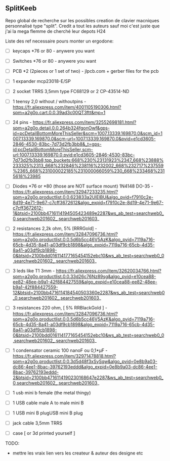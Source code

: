 ## SplitKeeb

Repo global de recherche sur les possibles creation de clavier macniques personnalisé type "split".
 Credit a tout les auteurs sauf moi c'est juste que j'ai la mega flemme de cherché leur depots H24
 
Liste des ref necessaire pours monter un ergodone:

 - [ ] keycaps *76 or 80 - anywere you want
 - [ ] Switches *76 or 80 - anywere you want
 - [ ] PCB *2 (2pieces or 1 set of two) - jlpcb.com + gerber files for the pcb
 - [ ] 1 expander mcp23018-E/SP
 - [ ] 2 socket TRRS 3,5mm type FC68129 or 2 CP-43514-ND 
 - [ ] 1 teensy 2,0 without / withoutpins - https://fr.aliexpress.com/item/4001105190306.html?spm=a2g0o.cart.0.0.39ad3c00QT3ftt&mp=1
 - [ ] 24 pins - https://fr.aliexpress.com/item/32552698181.html?spm=a2g0o.detail.0.0.264b324fgonOwf&gps-id=pcDetailBottomMoreThisSeller&scm=1007.13339.169870.0&scm_id=1007.13339.169870.0&scm-url=1007.13339.169870.0&pvid=e1cd3605-2846-4530-83bc-7d73d2fb3bb8&_t=gps-id:pcDetailBottomMoreThisSeller,scm-url:1007.13339.169870.0,pvid:e1cd3605-2846-4530-83bc-7d73d2fb3bb8,tpp_buckets:668%230%23131923%2347_668%23888%233325%2313_668%232846%238116%232002_668%232717%237559%2365_668%231000022185%231000066059%230_668%233468%2315618%23985
 - [ ] Diodes *76 or *80 (those are NOT  surface mount) 1N4148 DO-35 - https://fr.aliexpress.com/item/32947233235.html?spm=a2g0o.productlist.0.0.623833a2UlElBU&algo_pvid=f7910c2e-8d19-4e71-9e67-c7cff3672612&algo_expid=f7910c2e-8d19-4e71-9e67-c7cff3672612-1&btsid=2100bb4716114194505423489e2287&ws_ab_test=searchweb0_0,searchweb201602_,searchweb201603_
 - [ ] 2 resistances 2,2k ohm, 5% [RRRGold] - https://fr.aliexpress.com/item/32847096736.html?spm=a2g0o.productlist.0.0.5d6b5cc46V5AzK&algo_pvid=7119a716-65cb-4d35-8a41-a03df9cb1898&algo_expid=7119a716-65cb-4d35-8a41-a03df9cb1898-0&btsid=2100bdd016114177165454152ebc10&ws_ab_test=searchweb0_0,searchweb201602_,searchweb201603_
 - [ ] 3 leds like T1 3mm - https://fr.aliexpress.com/item/32620034766.html?spm=a2g0o.productlist.0.0.33d26c76Nz89sg&algo_pvid=e10cea88-ee82-48ee-b9a1-42f884427559&algo_expid=e10cea88-ee82-48ee-b9a1-42f884427559-12&btsid=2100bb4716114184540503360e2287&ws_ab_test=searchweb0_0,searchweb201602_,searchweb201603_
 - [ ] 3 resistances 220 ohm, [ 5% RRBlackGold ] - https://fr.aliexpress.com/item/32847096736.html?spm=a2g0o.productlist.0.0.5d6b5cc46V5AzK&algo_pvid=7119a716-65cb-4d35-8a41-a03df9cb1898&algo_expid=7119a716-65cb-4d35-8a41-a03df9cb1898-0&btsid=2100bdd016114177165454152ebc10&ws_ab_test=searchweb0_0,searchweb201602_,searchweb201603_
 - [ ] 1 condensator ceramic 100 nanoF ou 0,1*µF - https://fr.aliexpress.com/item/32971478818.html?spm=a2g0o.productlist.0.0.3d5d48f3xSySqw&algo_pvid=0e8b9a03-dc86-4ee1-8bac-39762193eddd&algo_expid=0e8b9a03-dc86-4ee1-8bac-39762193eddd-2&btsid=2100bb4716114190230168647e2287&ws_ab_test=searchweb0_0,searchweb201602_,searchweb201603_
 - [ ] 1 usb mini b female (the metal thingy)
 - [ ] 1 USB cable male A to male mini B
 - [ ] 1 USB mini B plugUSB mini B plug
 - [ ] jack cable 3,5mm TRRS
 - [ ] case [ or 3d printed yourself ]
 
 
 
 TODO:
  - mettre les vraix lien vers les createur & auteur des designe etc
